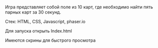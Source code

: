 Игра представляет собой поле из 10 карт, где необходимо найти пять парных карт за 30 секунд.

Стек: HTML, CSS, Javascript, phaser.io

Для запуска открыть Index.html

Имеются скрины для быстрого просмотра
